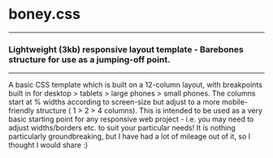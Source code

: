 # boney.css
---
### Lightweight (3kb) responsive layout template - Barebones structure for use as a jumping-off point.
---
A basic CSS template which is built on a 12-column layout, with breakpoints built in for desktop > tablets > large phones > small phones. The columns start at % widths according to screen-size but adjust to a more mobile-friendly structure ( 1 > 2 > 4 columns). This is intended to be used as a very basic starting point for any responsive web project - i.e. you may need to adjust widths/borders etc. to suit your particular needs! It is nothing particularly groundbreaking, but I have had a lot of mileage out of it, so I thought I would share :)
